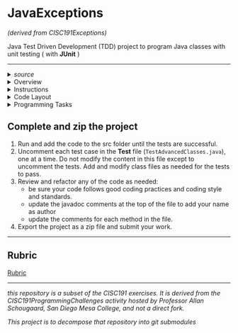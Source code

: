 # JavaExceptions
 _(derived from CISC191Exceptions)_


Java Test Driven Development (TDD) project to program Java classes with unit testing ( with **JUnit** )
________

<details>
 <summary><em>source</em></summary>


 ![220px-MesaLogo](https://github.com/schougaard/SanDiegoMesaCISC191ProgrammingChallenges/assets/716243/334f6724-6afa-4198-9eff-7c49c472cd35)

# San Diego Mesa College CISC 191 Programming Challenges
Programming challenges for San Diego Community College CISC 191 Intermediate Java classes.

Created by
- Professor Dr. Tasha Frankie
- and Professor [Allan Schougaard](https://github.com/schougaard), San Diego Mesa College.

With contributions from: 
- Dom David,
- [Dan Sullivan](https://github.com/uid100)
________

</details>
<details>
 <summary>Overview</summary>

Assignment Overview

Java defines special types of errors called exceptions for a number of reasons:

 - To separate error handling from program logic. Exceptions allow programmers to write their code in a more modular and reusable way, by separating the code that detects and handles errors from the code that performs the main logic of the program. This makes the code easier to read, understand, and maintain.
 - To provide a robust and consistent way to handle errors. Exceptions provide a standard way to handle errors, which makes Java code more predictable and reliable. This is especially important in large and complex applications, where errors can occur in many different places.
 - To propagate errors up the call stack. Exceptions can be propagated up the call stack, which allows errors to be handled at the appropriate level. For example, if a method throws an exception, the calling method can catch the exception and handle it accordingly. This allows programmers to centralize error handling in certain parts of the application, making it easier to manage and troubleshoot errors.
 - To provide information about errors. Exceptions contain information about the error, such as the type of error, the stack trace, and any additional details. This information can be used to log the error, display a meaningful error message to the user, or take other corrective action.

Java defines two types of exceptions: checked exceptions and unchecked exceptions. Checked exceptions are exceptions that must be explicitly handled by the programmer. Unchecked exceptions are exceptions that do not need to be explicitly handled by the programmer.

Checked exceptions are typically used to handle errors that are beyond the control of the programmer, such as errors caused by the underlying operating system or hardware. Unchecked exceptions are typically used to handle errors that are caused by programmer mistakes, such as null pointer exceptions and array index out of bounds exceptions.

Overall, exceptions are a powerful tool that can be used to improve the robustness, reliability, and maintainability of Java code.

Here are some specific examples of how exceptions can be used in Java:

 - Handling errors caused by user input. If a user enters invalid input, the program can throw an exception, which can then be handled to display a meaningful error message to the user and allow them to try again.
 - Handling errors caused by file operations. If a program tries to open a file that does not exist, the program can throw an exception, which can then be handled to notify the user of the error and allow them to take corrective action.
 - Handling errors caused by network operations. If a program tries to connect to a network server that is unavailable, the program can throw an exception, which can then be handled to retry the connection or notify the user of the error.

By using exceptions to handle errors, Java programs can become more robust, reliable, and user-friendly.
________

</details>
<details>
 <summary>Instructions</summary>

## _(Open the Project)_
1. From the **<> Code** dropdown link in the repository (above), download the Zip file to your computer.
2. Extract the files to your working folder
3. Open Eclipse and import the project. 
   - You can use File>Import menu item or right-click in the Package Manager and choose Import.
   - select General>Projects from Folder or Archive
   - navigate into the project until you see the `bin` and `src` folders, and choose *open*
4. Expand the project in the package explorer and find the .java files below the **src** folder.

## _(Complete the Assignment)_

</details>
<details>
 <summary>Code Layout</summary>
 
You will be completing code that deals with banking and bills. In the past, we may have handled input validation a little differently with simple if-statements and early returns of specific values. This time, you will handle special behaviors dealing with values using Exceptions.
___________

</details>
<details>
 <summary>Programming Tasks</summary>

 
## Programming Task(s)

### CheckoutBill
When you run the tester file you will see that the first failure is when the code expects an Exception to be thrown. 

_Be careful about accidentally running the CheckoutBill class since it has a main method. You may not realize that you are not running the tester class._

1. The bill amount should be greater than 0. Throw an `IllegalArgumentException` if the parameter does not meet this requirement. Otherwise, set the instance variable accordingly.
In Java to throw an exception you add the following:
```
throw (new MyExceptionName());
```
You are creating an object that is an `Exception` type and throwing it.

The term *throwing an exception* in Java is used to describe the process of creating an exception object and passing it to the runtime system. The runtime system will then search for an exception handler in the call stack, starting with the current method and working its way up. If an exception handler is found, the exception will be handled and the program will continue to execute. If an exception handler is not found, the program will terminate. The term "throwing" is used to describe this process because it is analogous to throwing a ball. When you throw a ball, you are transferring control of the ball to the person who catches it. Similarly, when you throw an exception, you are transferring control of the exception to the runtime system. The runtime system is responsible for handling exceptions in a way that is appropriate for the application. For example, the runtime system may display an error message to the user, log the error, or terminate the application.

2. Uncomment the next tester method in the tester class. Fix the `setTipPercent()` method so that it throws an exception if the parameter does not meet the requirement.
3. Uncomment the next tester which will focus on the `calculateTotalBill()` method.
Fix the method so that it throws an `IllegaStateException` if the bill or tipPercent do not have proper values. The current setup allows the creation of a `CheckoutBill` object that initializes the instance variables to undesirable values. Do not alter this behavior as this is by design.
4. Uncomment the next tester method (`testMain()`).
Now you must handle exceptions in the main method of the CheckoutBill class. _**Note that you will not actually have to do much in the catch clause other than printing the error to the console.**_

To handle an exception in Java means to take corrective action when an error occurs. This can involve logging the error, displaying a meaningful error message to the user, or taking other steps to recover from the error and continue executing the program.

There are two main ways to handle exceptions in Java:
**Using the try-catch-finally block.** The try-catch-finally block is the most common way to handle exceptions in Java. It allows you to specify a block of code that is to be executed, and to catch any exceptions that occur within that block. The finally block is optional, but it is often used to perform cleanup tasks, such as closing resources.
**Using the try-with-resources statement.** The try-with-resources statement is a newer way to handle exceptions in Java. It is specifically designed for handling resources that must be closed after they are used. For example, you can use the try-with-resources statement to handle files, database connections, and network sockets.
```
try {
  // Code that may throw an exception
} catch (Exception e) {
  // Handle the exception here
} finally {
  // Perform cleanup tasks here
}
```

In this programming assignment, you are not accessing resources so you do not need the finally block. 
```
try{
  // code that may throw an exception
}catch( Exception e){
  //handle exception here or print the exception to the console
}
```

### BankAccount
Exceptions are a class in Java. The BankAccount will now have you creating classes that subclass the Exception class.

1. Uncomment the next tester method which now uses the BankAccount class.
#### Deposit
     a) This method asks you to throw a specific type of exception that does not exist. Create a class of the described exception that extends the Exception class.
     b) Check to see if should throw the exception and throw it, otherwise, proceed with the method's logic.

A method that throws an exception must declare so in the header. Add throws InvalidAmountException at the end of the method signature so it looks like the line below. 
```
public void deposit(double amount) throws InvalidAmountException
```

#### Withdraw
     a) Take a look at the comments of the method. Create the missing exception classes similar to the deposit method.
     b) Throw the exceptions based on the behavior described in the comments. Don't forget to add the throws declaration in the method's header. Since this method throws more than one error, make it so that it throws a generic Exception so that it covers any subclass of Exception.
     c) Handle the rest of the logic of the method.

#### InvalidAmountException
1. Uncomment the next tester method.
2. Add the missing constructor.
3. Now that you have a constructor with a parameter, wherever you use the non-parameterized constructor, you must add the amount. For example, BankAccount uses this exception a lot.
4. Add a getMessage method that returns a message similar to the one shown in the tester method. As usual, care of any required white spaces.

Attempt the remainder of the tester methods now. For the last section, explore subclassing RuntimeException instead of Exception. What's the difference between check and unchecked exceptions?
___________

</details>

## Complete and zip the project
1. Run and add the code to the src folder until the tests are successful.
2. Uncomment each test case in the **Test** file (`TestAdvancedClasses.java`), one at a time. 
Do not modify the content in this file except to uncomment the tests. Add and modify class files
as needed for the tests to pass.
3. Review and refactor any of the code as needed:
    - be sure your code follows good coding practices and coding style and standards.
    - update the javadoc comments at the top of the file to add your name as author
    - update the comments for each method in the file.
4. Export the project as a zip file and submit your work.

___________

## Rubric

[Rubric](Rubric.md)


___________

_this repository is a subset of the CISC191 exercises. It is derived from the CISC191ProgrammingChallenges 
activity hosted by Professor Allan Schougaard, San Diego Mesa College, and not a direct fork._

_This project is to decompose that repository into git submodules_
